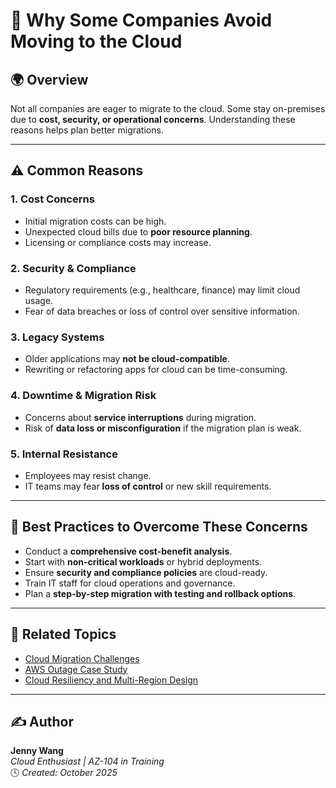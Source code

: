 # 🚫 Why Some Companies Avoid Moving to the Cloud

## 🌍 Overview
Not all companies are eager to migrate to the cloud. Some stay on-premises due to **cost, security, or operational concerns**. Understanding these reasons helps plan better migrations.

---

## ⚠️ Common Reasons

### 1. **Cost Concerns**
- Initial migration costs can be high.  
- Unexpected cloud bills due to **poor resource planning**.  
- Licensing or compliance costs may increase.

### 2. **Security & Compliance**
- Regulatory requirements (e.g., healthcare, finance) may limit cloud usage.  
- Fear of data breaches or loss of control over sensitive information.

### 3. **Legacy Systems**
- Older applications may **not be cloud-compatible**.  
- Rewriting or refactoring apps for cloud can be time-consuming.

### 4. **Downtime & Migration Risk**
- Concerns about **service interruptions** during migration.  
- Risk of **data loss or misconfiguration** if the migration plan is weak.

### 5. **Internal Resistance**
- Employees may resist change.  
- IT teams may fear **loss of control** or new skill requirements.

---

## 🧰 Best Practices to Overcome These Concerns
- Conduct a **comprehensive cost-benefit analysis**.  
- Start with **non-critical workloads** or hybrid deployments.  
- Ensure **security and compliance policies** are cloud-ready.  
- Train IT staff for cloud operations and governance.  
- Plan a **step-by-step migration with testing and rollback options**.

---

## 🧩 Related Topics
- [Cloud Migration Challenges](Cloud-Migration-Challenges.md)  
- [AWS Outage Case Study](../News/2025-10-AWS-Breakdown.md)  
- [Cloud Resiliency and Multi-Region Design](../Concepts/Cloud-Resiliency.md)

---

## ✍️ Author
**Jenny Wang**  
*Cloud Enthusiast | AZ-104 in Training*  
🕓 *Created: October 2025*
